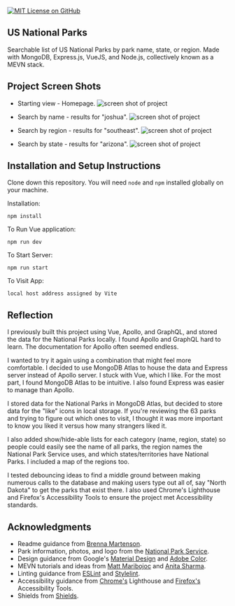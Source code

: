 [![MIT License on GitHub](https://img.shields.io/github/license/seankelliher/us-national-parks?style=flat-square)](/LICENSE.txt)
## US National Parks

Searchable list of US National Parks by park name, state, or region. Made with MongoDB, Express.js, VueJS, and Node.js, collectively known as a MEVN stack.

## Project Screen Shots

* Starting view - Homepage.
![screen shot of project](/screenshots/us-national-parks-screenshot1.png?s=600)

* Search by name - results for "joshua".
![screen shot of project](/screenshots/us-national-parks-screenshot2.png?s=600)

* Search by region - results for "southeast".
![screen shot of project](/screenshots/us-national-parks-screenshot3.png?s=600)

* Search by state - results for "arizona".
![screen shot of project](/screenshots/us-national-parks-screenshot4.png?s=600)

## Installation and Setup Instructions

Clone down this repository. You will need `node` and `npm` installed globally on your machine.

Installation:

`npm install`  

To Run Vue application:  

`npm run dev`  

To Start Server:

`npm run start`  

To Visit App:

`local host address assigned by Vite` 

## Reflection

I previously built this project using Vue, Apollo, and GraphQL, and stored the data for the National Parks locally. I found Apollo and GraphQL hard to learn. The documentation for Apollo often seemed endless.

I wanted to try it again using a combination that might feel more comfortable. I decided to use MongoDB Atlas to house the data and Express server instead of Apollo server. I stuck with Vue, which I like. For the most part, I found MongoDB Atlas to be intuitive. I also found Express was easier to manage than Apollo.

I stored data for the National Parks in MongoDB Atlas, but decided to store data for the "like" icons in local storage. If you're reviewing the 63 parks and trying to figure out which ones to visit, I thought it was more important to know you liked it versus how many strangers liked it.

I also added show/hide-able lists for each category (name, region, state) so people could easily see the name of all parks, the region names the National Park Service uses, and which states/territories have National Parks. I included a map of the regions too.

I tested debouncing ideas to find a middle ground between making numerous calls to the database and making users type out all of, say "North Dakota" to get the parks that exist there. I also used Chrome's Lighthouse and Firefox's Accessibility Tools to ensure the project met Accessibility standards.

## Acknowledgments

* Readme guidance from [Brenna Martenson](https://gist.github.com/martensonbj/6bf2ec2ed55f5be723415ea73c4557c4).
* Park information, photos, and logo from the [National Park Service](https://www.nps.gov/index.htm).
* Design guidance from Google's [Material Design](https://material.io/design) and [Adobe Color](https://color.adobe.com/trends).
* MEVN tutorials and ideas from [Matt Maribojoc](https://mattmaribojoc.medium.com/creating-a-todo-app-with-a-mevn-full-stack-part-1-da0f4df7e15) and [Anita Sharma](https://medium.com/@anaida07/mevn-stack-application-part-1-3a27b61dcae0).
* Linting guidance from [ESLint](https://eslint.org) and [Stylelint](https://stylelint.io).
* Accessibility guidance from [Chrome's](https://www.google.com/chrome/) Lighthouse and [Firefox's](https://www.mozilla.org/en-US/firefox/new/) Accessibility Tools.
* Shields from [Shields](https://shields.io).
